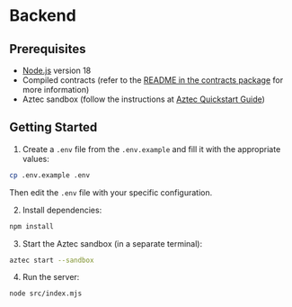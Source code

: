 # Backend

## Prerequisites
- [Node.js](https://nodejs.org/en/download) version 18
- Compiled contracts (refer to the [README in the contracts package](../contracts/README.md) for more information)
- Aztec sandbox (follow the instructions at [Aztec Quickstart Guide](https://docs.aztec.network/guides/developer_guides/getting_started/quickstart))

## Getting Started
1. Create a `.env` file from the `.env.example` and fill it with the appropriate values:
```bash
cp .env.example .env
```
Then edit the `.env` file with your specific configuration.

2. Install dependencies:
```bash
npm install
```

3. Start the Aztec sandbox (in a separate terminal):
```bash
aztec start --sandbox
```

4. Run the server:
```bash
node src/index.mjs
```